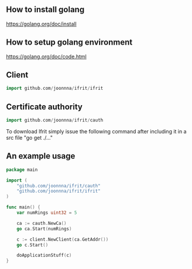 ## How to install golang
https://golang.org/doc/install

## How to setup golang environment
https://golang.org/doc/code.html

## Client
```go
import github.com/joonnna/ifrit/ifrit
```

## Certificate authority
```go
import github.com/joonnna/ifrit/cauth
```

To download Ifrit simply issue the following command after including it in a src file "go get ./..."

## An example usage

```go
package main

import (
	"github.com/joonnna/ifrit/cauth"
	"github.com/joonnna/ifrit/ifrit"
)

func main() {
	var numRings uint32 = 5

	ca := cauth.NewCa()
	go ca.Start(numRings)

	c := client.NewClient(ca.GetAddr())
	go c.Start()

    doApplicationStuff(c)
}
```

